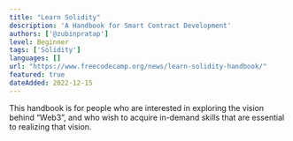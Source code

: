 ```yaml
---
title: "Learn Solidity"
description: 'A Handbook for Smart Contract Development'
authors: ['@zubinpratap']
level: Beginner
tags: ['Solidity']
languages: []
url: "https://www.freecodecamp.org/news/learn-solidity-handbook/"
featured: true
dateAdded: 2022-12-15
---
```


This handbook is for people who are interested in exploring the vision behind “Web3”, and who wish to acquire in-demand skills that are essential to realizing that vision.  